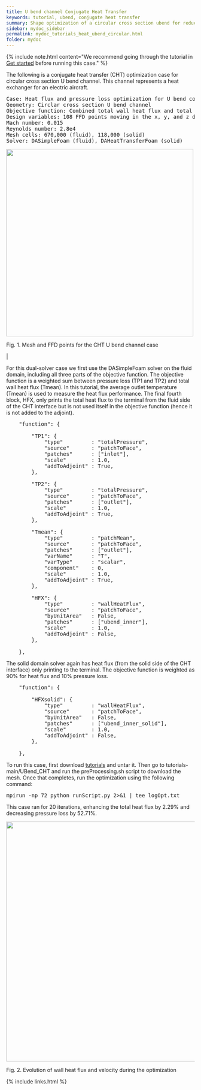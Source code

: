 ```yaml
---
title: U bend channel Conjugate Heat Transfer
keywords: tutorial, ubend, conjugate heat transfer
summary: Shape optimization of a circular cross section ubend for reducing pressure loss and enhancing total heat flux with conjugate heat transfer
sidebar: mydoc_sidebar
permalink: mydoc_tutorials_heat_ubend_circular.html
folder: mydoc
---
```


{% include note.html content="We recommend going through the tutorial in [Get started](mydoc_get_started_download_docker.html) before running this case." %}

The following is a conjugate heat transfer (CHT) optimization case for circular cross section U bend channel. This channel represents a heat exchanger for an electric aircraft. 

<pre>
Case: Heat flux and pressure loss optimization for U bend cooling channel
Geometry: Circlar cross section U bend channel
Objective function: Combined total wall heat flux and total pressure loss
Design variables: 108 FFD points moving in the x, y, and z directions
Mach number: 0.015
Reynolds number: 2.8e4
Mesh cells: 670,000 (fluid), 118,000 (solid)
Solver: DASimpleFoam (fluid), DAHeatTransferFoam (solid)
</pre>

<img src="{{ site.url }}{{ site.baseurl }}/images/tutorials/CHT_ubend_ffd.png" style="width:500px !important;" />

Fig. 1. Mesh and FFD points for the CHT U bend channel case

|

For this dual-solver case we first use the DASimpleFoam solver on the fluid domain, including all three parts of the objective function. The objective function is a weighted sum between pressure loss (TP1 and TP2) and total wall heat flux (Tmean). In this tutorial, the average outlet temperature (Tmean) is used to measure the heat flux performance. The final fourth block, HFX, only prints the total heat flux to the terminal from the fluid side of the CHT interface but is not used itself in the objective function (hence it is not added to the adjoint).

<pre>
    "function": {

        "TP1": {
            "type"         : "totalPressure",
            "source"       : "patchToFace",
            "patches"      : ["inlet"],
            "scale"        : 1.0,
            "addToAdjoint" : True,
        },

        "TP2": {
            "type"         : "totalPressure",
            "source"       : "patchToFace",
            "patches"      : ["outlet"],
            "scale"        : 1.0,
            "addToAdjoint" : True,
        },

        "Tmean": {
            "type"         : "patchMean",
            "source"       : "patchToFace",
            "patches"      : ["outlet"],
            "varName"      : "T",
            "varType"      : "scalar",
            "component"    : 0,
            "scale"        : 1.0,
            "addToAdjoint" : True,
        },

        "HFX": {
            "type"         : "wallHeatFlux",
            "source"       : "patchToFace",
            "byUnitArea"   : False,
            "patches"      : ["ubend_inner"],
            "scale"        : 1.0,
            "addToAdjoint" : False,
        },

    },
</pre>

The solid domain solver again has heat flux (from the solid side of the CHT interface) only printing to the terminal. The objective function is weighted as 90% for heat flux and 10% pressure loss.

<pre>
    "function": {

        "HFXsolid": {
            "type"         : "wallHeatFlux",
            "source"       : "patchToFace",
            "byUnitArea"   : False,
            "patches"      : ["ubend_inner_solid"],
            "scale"        : 1.0,
            "addToAdjoint" : False,
        },

    },
</pre>

To run this case, first download [tutorials](https://github.com/DAFoam/tutorials/archive/main.tar.gz) and untar it. Then go to tutorials-main/UBend_CHT and run the preProcessing.sh script to download the mesh. Once that completes, run the optimization using the following command:

<pre>
mpirun -np 72 python runScript.py 2>&1 | tee logOpt.txt
</pre>

This case ran for 20 iterations, enhancing the total heat flux by 2.29% and decreasing pressure loss by 52.71%.

<img src="{{ site.url }}{{ site.baseurl }}/images/tutorials/CHT_ubend.gif" width="640" />

Fig. 2. Evolution of wall heat flux and velocity during the optimization

{% include links.html %}
